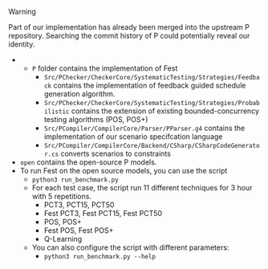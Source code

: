 > [!WARNING]  
> Part of our implementation has already been merged into the upstream P repository. 
> Searching the commit history of P could potentially reveal our identity.


- - `P` folder contains the implementation of Fest
    - `Src/PChecker/CheckerCore/SystematicTesting/Strategies/Feedback` contains the implementation of feedback guided schedule generation algorithm.
    - `Src/PChecker/CheckerCore/SystematicTesting/Strategies/Probabilistic` contains the extension of existing bounded-concurrency testing algorithms (POS, POS+)
    - `Src/PCompiler/CompilerCore/Parser/PParser.g4` contains the implementation of our scenario specifcation language
    - `Src/PCompiler/CompilerCore/Backend/CSharp/CSharpCodeGenerator.cs` converts scenarios to constraints
- `open` contains the open-source P models.
- To run Fest on the open source models, you can use the script 
    - `python3 run_benchmark.py` 
    - For each test case, the script run 11 different techniques for 3 hour with 5 repetitions.
        - PCT3, PCT15, PCT50
        - Fest PCT3, Fest PCT15, Fest PCT50
        - POS, POS+
        - Fest POS, Fest POS+
        - Q-Learning
    - You can also configure the script with different parameters:      
        - `python3 run_benchmark.py --help`
